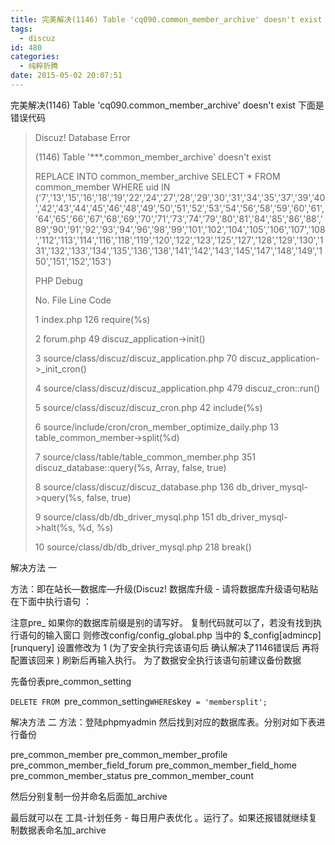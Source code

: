 ```yaml
---
title: 完美解决(1146) Table 'cq090.common_member_archive' doesn't exist
tags:
  - discuz
id: 480
categories:
  - 纯粹折腾
date: 2015-05-02 20:07:51
---
```


完美解决(1146) Table 'cq090.common_member_archive' doesn't exist
下面是错误代码
<!--more-->

> Discuz! Database Error> 
>  (1146) Table '***.common_member_archive' doesn't exist> 
>  REPLACE INTO common_member_archive SELECT * FROM common_member WHERE uid IN ('7','13','15','16','18','19','22','24','27','28','29','30','31','34','35','37','39','40','42','43','44','45','46','48','49','50','51','52','53','54','56','58','59','60','61','64','65','66','67','68','69','70','71','73','74','79','80','81','84','85','86','88','89','90','91','92','93','94','96','98','99','101','102','104','105','106','107','108','112','113','114','116','118','119','120','122','123','125','127','128','129','130','131','132','133','134','135','136','138','141','142','143','145','147','148','149','150','151','152','153')> 
> PHP Debug> 
> 
> No. File Line Code > 
> 1 index.php 126 require(%s) > 
> 2 forum.php 49 discuz_application->init() > 
> 3 source/class/discuz/discuz_application.php 70 discuz_application->_init_cron() > 
> 4 source/class/discuz/discuz_application.php 479 discuz_cron::run() > 
> 5 source/class/discuz/discuz_cron.php 42 include(%s) > 
> 6 source/include/cron/cron_member_optimize_daily.php 13 table_common_member->split(%d) > 
> 7 source/class/table/table_common_member.php 351 discuz_database::query(%s, Array, false, true) > 
> 8 source/class/discuz/discuz_database.php 136 db_driver_mysql->query(%s, false, true) > 
> 9 source/class/db/db_driver_mysql.php 151 db_driver_mysql->halt(%s, %d, %s) > 
> 10 source/class/db/db_driver_mysql.php 218 break()

解决方法 一

方法：即在站长—数据库—升级(Discuz! 数据库升级 - 请将数据库升级语句粘贴在下面中执行语句 ：

 注意pre_ 如果你的数据库前缀是别的请写好。
 复制代码就可以了，若没有找到执行语句的输入窗口 则修改config/config_global.php 当中的 $_config[admincp][runquery] 设置修改为 1 (为了安全执行完该语句后 确认解决了1146错误后 再将配置该回来 )  刷新后再输入执行。
 为了数据安全执行该语句前建议备份数据

 先备份表pre_common_setting

`DELETE FROM `pre_common_setting` WHERE `skey` = 'membersplit';`

解决方法 二
方法：登陆phpmyadmin 然后找到对应的数据库表。分别对如下表进行备份

pre_common_member
 pre_common_member_profile
 pre_common_member_field_forum
 pre_common_member_field_home
 pre_common_member_status
 pre_common_member_count

然后分别复制一份并命名后面加_archive

最后就可以在 工具-计划任务 - 每日用户表优化 。运行了。如果还报错就继续复制数据表命名加_archive